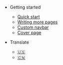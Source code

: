 <!-- _navbar.md -->

* Getting started

  * [Quick start](quickstart.md)
  * [Writing more pages](more-pages.md)
  * [Custom navbar](custom-navbar.md)
  * [Cover page](cover.md)

* Translate
  * [:us:](/)
  * [:cn:](/zh-cn/)